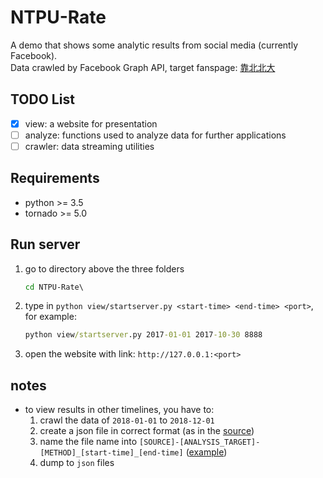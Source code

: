 # NTPU-Rate

A demo that shows some analytic results from social media (currently Facebook).  
Data crawled by Facebook Graph API, target fanspage: [靠北北大](https://www.facebook.com/NTPUhate/)

## TODO List
- [x] view: a website for presentation
- [ ] analyze: functions used to analyze data for further applications
- [ ] crawler: data streaming utilities

## Requirements
- python >= 3.5
- tornado >= 5.0

## Run server
1. go to directory above the three folders
    ```cmd
    cd NTPU-Rate\
    ```
    
2. type in `python view/startserver.py <start-time> <end-time> <port>`, for example:
    ```cmd
    python view/startserver.py 2017-01-01 2017-10-30 8888
    ```
    
3. open the website with link: `http://127.0.0.1:<port>`

## notes
- to view results in other timelines, you have to:
    1. crawl the data of `2018-01-01` to `2018-12-01`
    2. create a json file in correct format (as in the [source](https://github.com/RainBoltz/NTPU-Rate/tree/master/view))
    3. name the file name into `[SOURCE]-[ANALYSIS_TARGET]-[METHOD]_[start-time]_[end-time]` ([example](https://github.com/RainBoltz/NTPU-Rate/tree/master/view))
    4. dump to `json` files